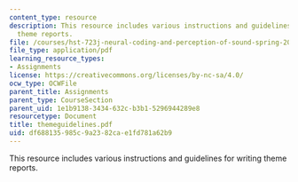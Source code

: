 ```yaml
---
content_type: resource
description: This resource includes various instructions and guidelines for writing
  theme reports.
file: /courses/hst-723j-neural-coding-and-perception-of-sound-spring-2005/df688135985c9a2382cae1fd781a62b9_themeguidelines.pdf
file_type: application/pdf
learning_resource_types:
- Assignments
license: https://creativecommons.org/licenses/by-nc-sa/4.0/
ocw_type: OCWFile
parent_title: Assignments
parent_type: CourseSection
parent_uid: 1e1b9138-3434-632c-b3b1-5296944289e8
resourcetype: Document
title: themeguidelines.pdf
uid: df688135-985c-9a23-82ca-e1fd781a62b9
---
```

This resource includes various instructions and guidelines for writing theme reports.